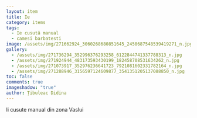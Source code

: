 ```yaml
---
layout: item
title: Ie
category: items
tags:
  - Ie cusută manual
  - camesi barbatesti
image: /assets/img/271662924_3060268680851645_2450687548539419271_n.jpg
gallery:
  - /assets/img/271736294_352996376293258_6122844741337788313_n.jpg
  - /assets/img/271924944_483173593430199_182458708531634262_n.jpg
  - /assets/img/271073917_352976236641723_7921081602331782164_n.jpg
  - /assets/img/271288946_3156597124609877_3541351205137088850_n.jpg
toc: false
comments: true
imageshadow: "true"
author: Țibuleac Didina
---
```

 Ii cusute manual din zona Vaslui